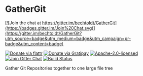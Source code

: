# GatherGit

[![Join the chat at https://gitter.im/bechtoldt/GatherGit](https://badges.gitter.im/Join%20Chat.svg)](https://gitter.im/bechtoldt/GatherGit?utm_source=badge&utm_medium=badge&utm_campaign=pr-badge&utm_content=badge)

[![Donate via flattr](https://img.shields.io/badge/donate-flattr-red.svg)](https://flattr.com/profile/bechtoldt)
[![Donate via Gratipay](https://img.shields.io/gratipay/bechtoldt.svg)](https://www.gratipay.com/bechtoldt/)
[![Apache-2.0-licensed](https://img.shields.io/badge/license-Apache--2.0-blue.svg)](https://github.com/bechtoldt/GatherGit/blob/master/LICENSE)
[![Join Gitter Chat](https://img.shields.io/badge/chat-gitter-brightgreen.svg)](https://gitter.im/bechtoldt/GatherGit?utm_source=badge&utm_medium=badge&utm_campaign=pr-badge&utm_content=badge)
[![Build Status](https://travis-ci.org/bechtoldt/GatherGit.svg?branch=master)](https://travis-ci.org/bechtoldt/GatherGit)

Gather Git Repositories together to one large file tree
